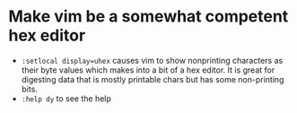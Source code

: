 # Make vim be a somewhat competent hex editor

* `:setlocal display=uhex` causes vim to show nonprinting characters as their
  byte values which makes into a bit of a hex editor. It is great for digesting
  data that is mostly printable chars but has some non-printing bits.
* `:help dy` to see the help
